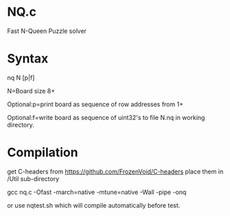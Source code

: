 # NQ.c

Fast N-Queen Puzzle solver

# Syntax

nq N [p|f]

N=Board size 8+

Optional:p=print board as sequence of row addresses from 1+

Optional:f=write board as sequence of uint32's to file N.nq
in working directory.

# Compilation

get C-headers from https://github.com/FrozenVoid/C-headers
place them in /Util sub-directory

gcc nq.c -Ofast -march=native -mtune=native -Wall -pipe -onq

or use nqtest.sh which will compile automatically before test.

